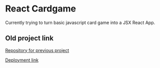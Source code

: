 # React Cardgame
Currently trying to turn basic javascript card game into a JSX React App.

## Old project link
[Repository for previous project](https://github.com/jwong65/Milestone-Project-1)

[Deployment link](https://jwong65.github.io/Milestone-Project-1/)
